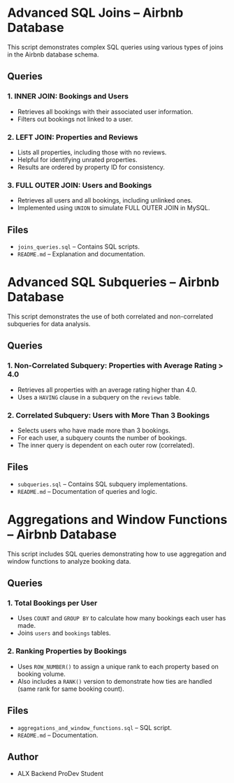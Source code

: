 # Advanced SQL Joins – Airbnb Database

This script demonstrates complex SQL queries using various types of joins in the Airbnb database schema.

## Queries

### 1. INNER JOIN: Bookings and Users
- Retrieves all bookings with their associated user information.
- Filters out bookings not linked to a user.

### 2. LEFT JOIN: Properties and Reviews
- Lists all properties, including those with no reviews.
- Helpful for identifying unrated properties.
- Results are ordered by property ID for consistency.


### 3. FULL OUTER JOIN: Users and Bookings
- Retrieves all users and all bookings, including unlinked ones.
- Implemented using `UNION` to simulate FULL OUTER JOIN in MySQL.

## Files

- `joins_queries.sql` – Contains SQL scripts.
- `README.md` – Explanation and documentation.


# Advanced SQL Subqueries – Airbnb Database

This script demonstrates the use of both correlated and non-correlated subqueries for data analysis.

## Queries

### 1. Non-Correlated Subquery: Properties with Average Rating > 4.0
- Retrieves all properties with an average rating higher than 4.0.
- Uses a `HAVING` clause in a subquery on the `reviews` table.

### 2. Correlated Subquery: Users with More Than 3 Bookings
- Selects users who have made more than 3 bookings.
- For each user, a subquery counts the number of bookings.
- The inner query is dependent on each outer row (correlated).

## Files

- `subqueries.sql` – Contains SQL subquery implementations.
- `README.md` – Documentation of queries and logic.

# Aggregations and Window Functions – Airbnb Database

This script includes SQL queries demonstrating how to use aggregation and window functions to analyze booking data.

## Queries

### 1. Total Bookings per User
- Uses `COUNT` and `GROUP BY` to calculate how many bookings each user has made.
- Joins `users` and `bookings` tables.

### 2. Ranking Properties by Bookings
- Uses `ROW_NUMBER()` to assign a unique rank to each property based on booking volume.
- Also includes a `RANK()` version to demonstrate how ties are handled (same rank for same booking count).

## Files

- `aggregations_and_window_functions.sql` – SQL script.
- `README.md` – Documentation.

## Author

- ALX Backend ProDev Student

